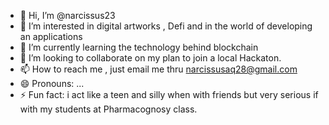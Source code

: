 - 👋 Hi, I’m @narcissus23
- 👀 I’m interested in digital artworks , Defi and in the world of developing an applications
- 🌱 I’m currently learning the technology behind blockchain
- 💞️ I’m looking to collaborate on my plan to join a local Hackaton.
- 📫 How to reach me , just email me thru narcissusaq28@gmail.com
- 😄 Pronouns: ...
- ⚡ Fun fact: i act like a teen and silly when with friends but very serious if with my students at Pharmacognosy class.

<!---
narcissus23/narcissus23 is a ✨ special ✨ repository because its `README.md` (this file) appears on your GitHub profile.
You can click the Preview link to take a look at your changes.
--->
